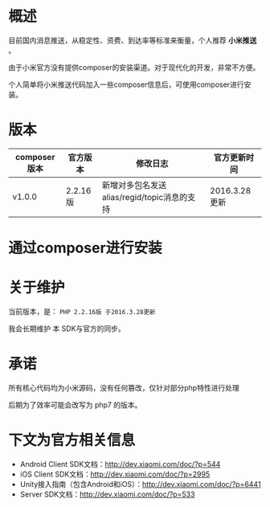 # 概述

目前国内消息推送，从稳定性、资费、到达率等标准来衡量，个人推荐 **小米推送** 。

由于小米官方没有提供composer的安装渠道。对于现代化的开发，非常不方便。

个人简单将小米推送代码加入一些composer信息后，可使用composer进行安装。

# 版本

composer版本 | 官方版本 | 修改日志 | 官方更新时间
--- | --- | --- | ---
v1.0.0 | 2.2.16版 | 新增对多包名发送alias/regid/topic消息的支持 | 2016.3.28 更新

# 通过composer进行安装



# 关于维护

当前版本，是： `PHP 2.2.16版 于2016.3.28更新`

我会长期维护 本 SDK与官方的同步。

# 承诺

所有核心代码均为小米源码，没有任何篡改，仅针对部分php特性进行处理

后期为了效率可能会改写为 php7 的版本。


# 下文为官方相关信息

* Android Client SDK文档：http://dev.xiaomi.com/doc/?p=544
* iOS Client SDK文档：http://dev.xiaomi.com/doc/?p=2995
* Unity接入指南（包含Android和iOS）：http://dev.xiaomi.com/doc/?p=6441
* Server SDK文档：http://dev.xiaomi.com/doc/?p=533

